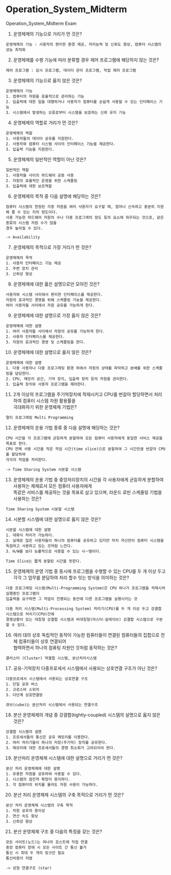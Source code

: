# Operation_System_Midterm
Operation_System_Midterm Exam

1. 운영체제의 기능으로 거리가 먼 것은?
```
운영체제의 기능 : 사용자의 편리한 환경 제공, 처리능력 및 신뢰도 향상, 컴퓨터 시스템의 성능 최적화
```

2. 운영체제를 수행 기능에 따라 분류할 경우 제어 프로그램에 해당하지 않는 것은?
```
제어 프로그램 : 감시 프로그램, 데이터 관리 프로그램, 작업 제어 프로그램
```

3. 운영체제의 기능으로 옳지 않은 것은?
```
운영체제의 기능
1. 컴퓨터의 자원을 효율적으로 관리하는 기능
2. 입출력에 대한 일을 대행하거나 사용자가 컴퓨터를 손쉽게 사용할 수 있는 인터페이스 기능
3. 시스템에서 발생하는 오류로부터 시스템을 보호하는 신뢰 유지 기능
```
4. 운영체제의 역할로 거리가 먼 것은?
```
운영체제의 역할
1. 사용자들의 데이터 공유를 지원한다.
2. 사용자와 컴퓨터 시스템 사이의 인터페이스 기능을 제공한다.
3. 입출력 기능을 지원한다.
```
5. 운영체제의 일반적인 역할이 아닌 것은?
```
일반적인 역할
1. 사용자들 사이의 하드웨어 공동 사용
2. 자원의 효율적인 운영을 위한 스케줄링
3. 입출력에 대한 보조역할
```
6. 운영체제의 목적 중 다음 설명에 해당하는 것은?
```
컴퓨터 시스템의 한정된 각종 자원을 여러 사용자가 요구할 때, 얼마나 신속하고 충분히 지원해 줄 수 있는 지의 정도이다.
사용 가능한 하드웨어 자원의 수나 다중 프로그래의 정도 등의 요소에 좌우되는 것으로, 같은 종류의 시스템 자원 수가 많을 
경우 높아질 수 있다.

-> Availability
```
7. 운영체제의 목적으로 가장 거리가 먼 것은?
```
운영체제의 목적
1. 사용자 인터페이스 기능 제공
2. 주변 장치 관리
3. 신뢰성 향상
```
8. 운영체제에 대한 옳은 설명으로만 모아진 것은?
```
사용자와 시스템 사이에서 편리한 인터페이스를 제공한다.
자원의 효과적인 경영을 위해 스케줄링 기능을 제공한다.
여러 사용자들 사이에서 자원 공유를 가능하게 한다.
```
9. 운영체제에 대한 설명으로 가장 옳지 않은 것은?
```
운영체제에 대한 설명
1. 여러 사용자들 사이에서 자원의 공유를 가능하게 한다.
2. 사용자 인터페이스를 제공한다.
3. 자원의 효과적인 경영 및 스케줄링을 한다.
```
10. 운영체제에 대한 설명으로 옳지 않은 것은?
```
운영체제에 대한 설명
1. 다중 사용자나 다중 프로그래밍 환경 하에서 자원의 상태를 파악하고 분배를 위한 스케줄링을 담당한다.
2. CPU, 메모리 공간, 기억 장치, 입출력 장치 등의 자원을 관리한다.
3. 입출력 장치와 사용자 프로그램을 제어한다.
```
11. 2개 이상의 프로그램을 주기억장치에 적재시키고 CPU를 번갈아 할당하면서 처리하여 컴퓨터 시스템 자원 활용률을   
극대화하기 위한 운영체제 기법은?
```
멀티 프로그래밍 Multi Programming
```
12. 운영체제의 운용 기법 종류 중 다음 설명에 해당하는 것은?
```
CPU 시간을 각 프로그램에 균등하게 분할하여 모든 컴퓨터 사용자에게 동일한 서비스 제공을 목표로 한다.
CPU 전체 사용 시간을 작은 작업 시간(time slice)으로 분할하여 그 시간만큼 번갈아 CPU를 할당하여
각각의 작업을 처리한다.

-> Time Sharing System 시분할 시스템
```
13. 운영체제의 운용 기법 중 중앙처리장치의 시간을 각 사용자에게 균등하게 분할하여 사용하는 체제로서 모든 컴퓨터 사용자에게   
똑같은 서비스를 제공하는 것을 목표로 삼고 있으며, 라운드 로빈 스케줄링 기법을 사용하는 것은?
```
Time Sharing System 시분할 시스템
```
14. 시분할 시스템에 대한 설명으로 옳지 않은 것은?
```
시분할 시스템에 대한 설명
1. 대화식 처리가 가능하다.
2. 실제로 많은 사용자들이 하나의 컴퓨터를 공유하고 있지만 마치 자신만이 컴퓨터 시스템을 독점하고 사용하고 있는 것처럼 느낀다.
3. H/W를 보다 능률적으로 사용할 수 있는 시ㅡ템이다.

Time Slice는 짧게 분할된 시간을 뜻한다.
```     
15. 운영체제의 운영 기법 중 동시에 프로그램을 수행할 수 있는 CPU를 두 개 이상 두고 각각 그 업무를 분담하여
처리 할수 잇는 방식을 의미하는 것은?
```
다중 프로그래밍 시스템(Multi-Programming System)은 CPU 하나가 프로그램을 적재시켜 실행중인 프로그램이
입출력을 요구하면 그 작업이 진행되는 동안에 다른 프로그램을 실행시키는 것

다중 처리 시스템(Multi-Processing System) 처리기(CPU)를 두 개 이상 두고 강결합 시스템으로 처리기(CPU)간에 
경쟁상황이 있는 대칭형 강결합 시스템과 비대칭형(마스터-슬레이브) 강결합 시스템으로 구분할 수 있다.
```
16. 여러 대의 상호 독립적인 동작이 가능한 컴퓨터들이 연결된 컴퓨터들의 집합으로 전체 컴퓨터들이 상호 연결되어   
협력하면서 하나의 컴퓨팅 자원인 것처럼 동작하는 것은?
```
클러스터 (Cluster) 약결합 시스템, 분산처리시스템
```
17. 공유-기억장치 다중프로세서 시스템에서 사용되는 상호연결 구조가 아닌 것은?
```
다중프로세서 시스템에서 사용되는 상호연결 구조
1. 단일 공유 버스
2. 크로스바 스위치
3. 다단계 상호연결망

큐브(cube)는 분산처리 시스템에서 사용되는 연결구조
```
18. 분산 운영체제의 개념 중 강결합(tightly-coupled) 시스템의 설명으로 옳지 않은 것은?
```
강결합 시스템의 설명
1. 프로세서들의 통신은 공유 메모리를 이용한다.
2. 여러 처리기들이 하나의 저장(주기억) 장치를 공유한다.
3. 메모리에 대한 프로세서들의 경쟁 최소화가 고려되어야 한다.
```
19. 분산처리 운영체제 시스템에 대한 설명으로 거리가 먼 것은?
```
분산 처리 운영체제에 대한 설명
1. 유용한 자원을 공유하여 사용할 수 있다.
2. 시스템의 점진적 확장이 용이하다.
3. 각 컴퓨터의 위치를 몰라도 자원 사용이 가능하다.
```
20. 분산 처리 운영체제 시스템의 구축 목적으로 거리가 먼 것은?
```
분산 처리 운영체제 시스템의 구축 목적
1. 자원 공유의 용이성
2. 연산 속도 향상
3. 신뢰성 향상
```
21. 분산 운영체제 구조 중 다음의 특징을 갖는 것은?
```
모든 사이트(노드)는 하나의 호스트에 직접 연결
중앙 컴퓨터 장애 시 모든 사이트 간 통신 불가
통신 시 최대 두 개의 링크만 필요
통신비용이 저렴

-> 성형 연결구조 (star)
```
